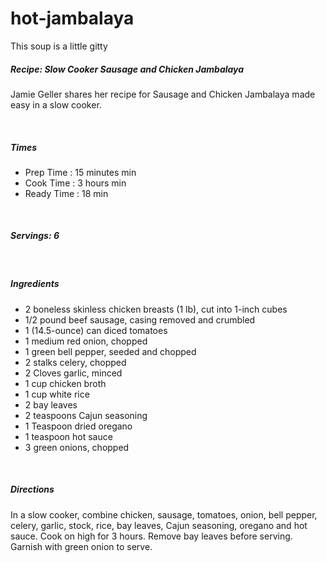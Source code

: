 # hot-jambalaya
This soup is a little gitty
<html>
<head>
<body>
<div = "recipe">
<h5>Recipe: Slow Cooker Sausage and Chicken Jambalaya</h5>
<p>Jamie Geller shares her recipe for Sausage and Chicken Jambalaya made easy in a slow cooker.</p><br />

<h5>Times</h5>
<ul>
<li>Prep Time : 15 minutes min</li>
<li>Cook Time : 3 hours min</li>
<li>Ready Time : 18 min</li>
</ul><br />

<h5>Servings: 6</h5><br />

<h5>Ingredients</h5><ul>
<li>2 boneless skinless chicken breasts (1 lb), cut into 1-inch cubes</li>
<li>1/2 pound beef sausage, casing removed and crumbled</li>
<li>1 (14.5-ounce) can diced tomatoes</li>
<li>1 medium red onion, chopped</li>
<li>1 green bell pepper, seeded and chopped</li>
<li>2 stalks celery, chopped</li>
<li>2 Cloves garlic, minced</li>
<li>1 cup chicken broth</li>
<li>1 cup white rice</li>
<li>2 bay leaves</li>
<li>2 teaspoons Cajun seasoning</li>
<li>1 Teaspoon dried oregano</li>
<li>1 teaspoon hot sauce</li>
<li>3 green onions, chopped</li> 
</ul>
<br />
<h5>Directions</h5>
In a slow cooker, combine chicken, sausage, tomatoes, onion, bell pepper, celery, garlic, stock, rice, bay leaves, Cajun seasoning, oregano and hot sauce. Cook on high for 3 hours. Remove bay leaves before serving. Garnish with green onion to serve.
</p>
</div>
<body>
</head>
</html>
